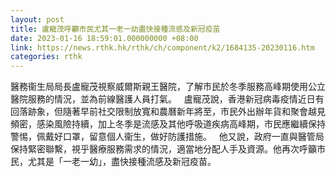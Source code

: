 ```yaml
---
layout: post
title: 盧寵茂呼籲市民尤其一老一幼盡快接種流感及新冠疫苗
date: 2023-01-16 18:59:01.000000000 +08:00
link: https://news.rthk.hk/rthk/ch/component/k2/1684135-20230116.htm
categories: rthk
---
```


醫務衞生局局長盧寵茂視察威爾斯親王醫院，了解市民於冬季服務高峰期使用公立醫院服務的情況，並為前線醫護人員打氣。
 
盧寵茂說，香港新冠病毒疫情近日有回落跡象，但隨著早前社交限制放寬和農曆新年將至，市民外出辦年貨和聚會越見頻密，感染風險持續，加上冬季是流感及其他呼吸道疾病高峰期，市民應繼續保持警惕，佩戴好口罩，留意個人衞生，做好防護措施。
 
他又說，政府一直與醫管局保持緊密聯繫，視乎醫療服務需求的情況，適當地分配人手及資源。他再次呼籲市民，尤其是「一老一幼」，盡快接種流感及新冠疫苗。
